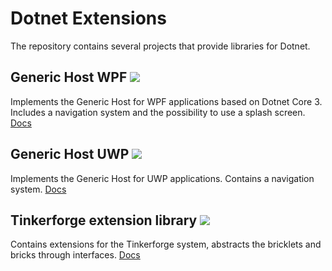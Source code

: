 # Dotnet Extensions

The repository contains several projects that provide libraries for Dotnet.
## Generic Host WPF ![](https://github.com/maSchoeller/DotnetExtensions/workflows/Desktop%20Build/badge.svg)
Implements the Generic Host for WPF applications based on Dotnet Core 3.
Includes a navigation system and the possibility to use a splash screen.
[Docs](src/Desktop)

## Generic Host UWP ![](https://github.com/maSchoeller/DotnetExtensions/workflows/Universal%20Build/badge.svg)
Implements the Generic Host for UWP applications.
Contains a navigation system.
[Docs](src/Universal)

## Tinkerforge extension library ![](https://github.com/maSchoeller/DotnetExtensions/workflows/Tinkerforge%20Build/badge.svg)
Contains extensions for the Tinkerforge system, abstracts the bricklets and bricks through interfaces.
[Docs](src/Tinkerforge)

